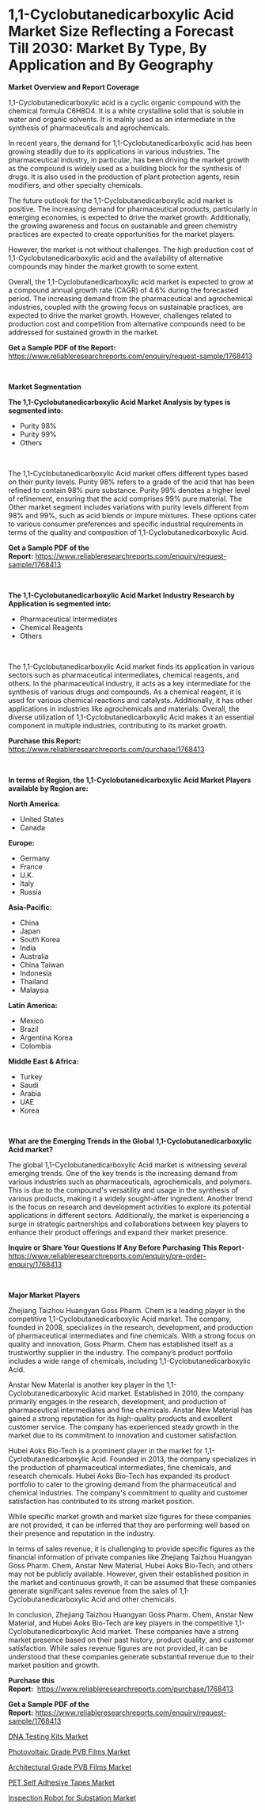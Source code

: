 <p><h1>1,1-Cyclobutanedicarboxylic Acid Market Size Reflecting a Forecast Till 2030: Market By Type, By Application and By Geography</h1></p><p><strong>Market Overview and Report Coverage</strong></p>
<p><p>1,1-Cyclobutanedicarboxylic acid is a cyclic organic compound with the chemical formula C6H8O4. It is a white crystalline solid that is soluble in water and organic solvents. It is mainly used as an intermediate in the synthesis of pharmaceuticals and agrochemicals.</p><p>In recent years, the demand for 1,1-Cyclobutanedicarboxylic acid has been growing steadily due to its applications in various industries. The pharmaceutical industry, in particular, has been driving the market growth as the compound is widely used as a building block for the synthesis of drugs. It is also used in the production of plant protection agents, resin modifiers, and other specialty chemicals.</p><p>The future outlook for the 1,1-Cyclobutanedicarboxylic acid market is positive. The increasing demand for pharmaceutical products, particularly in emerging economies, is expected to drive the market growth. Additionally, the growing awareness and focus on sustainable and green chemistry practices are expected to create opportunities for the market players.</p><p>However, the market is not without challenges. The high production cost of 1,1-Cyclobutanedicarboxylic acid and the availability of alternative compounds may hinder the market growth to some extent.</p><p>Overall, the 1,1-Cyclobutanedicarboxylic acid market is expected to grow at a compound annual growth rate (CAGR) of 4.6% during the forecasted period. The increasing demand from the pharmaceutical and agrochemical industries, coupled with the growing focus on sustainable practices, are expected to drive the market growth. However, challenges related to production cost and competition from alternative compounds need to be addressed for sustained growth in the market.</p></p>
<p><strong>Get a Sample PDF of the Report:</strong> <a href="https://www.reliableresearchreports.com/enquiry/request-sample/1768413">https://www.reliableresearchreports.com/enquiry/request-sample/1768413</a></p>
<p>&nbsp;</p>
<p><strong>Market Segmentation</strong></p>
<p><strong>The 1,1-Cyclobutanedicarboxylic Acid Market Analysis by types is segmented into:</strong></p>
<p><ul><li>Purity 98%</li><li>Purity 99%</li><li>Others</li></ul></p>
<p>&nbsp;</p>
<p><p>The 1,1-Cyclobutanedicarboxylic Acid market offers different types based on their purity levels. Purity 98% refers to a grade of the acid that has been refined to contain 98% pure substance. Purity 99% denotes a higher level of refinement, ensuring that the acid comprises 99% pure material. The Other market segment includes variations with purity levels different from 98% and 99%, such as acid blends or impure mixtures. These options cater to various consumer preferences and specific industrial requirements in terms of the quality and composition of 1,1-Cyclobutanedicarboxylic Acid.</p></p>
<p><strong>Get a Sample PDF of the Report:</strong>&nbsp;<a href="https://www.reliableresearchreports.com/enquiry/request-sample/1768413">https://www.reliableresearchreports.com/enquiry/request-sample/1768413</a></p>
<p>&nbsp;</p>
<p><strong>The 1,1-Cyclobutanedicarboxylic Acid Market Industry Research by Application is segmented into:</strong></p>
<p><ul><li>Pharmaceutical Intermediates</li><li>Chemical Reagents</li><li>Others</li></ul></p>
<p>&nbsp;</p>
<p><p>The 1,1-Cyclobutanedicarboxylic Acid market finds its application in various sectors such as pharmaceutical intermediates, chemical reagents, and others. In the pharmaceutical industry, it acts as a key intermediate for the synthesis of various drugs and compounds. As a chemical reagent, it is used for various chemical reactions and catalysts. Additionally, it has other applications in industries like agrochemicals and materials. Overall, the diverse utilization of 1,1-Cyclobutanedicarboxylic Acid makes it an essential component in multiple industries, contributing to its market growth.</p></p>
<p><strong>Purchase this Report:</strong>&nbsp; <a href="https://www.reliableresearchreports.com/purchase/1768413">https://www.reliableresearchreports.com/purchase/1768413</a></p>
<p>&nbsp;</p>
<p><strong>In terms of Region, the 1,1-Cyclobutanedicarboxylic Acid Market Players available by Region are:</strong></p>
<p>
    <p> <strong> North America: </strong>
        <ul>
            <li>United States</li>
            <li>Canada</li>
        </ul>
        </p> 
    <p> <strong> Europe: </strong>
        <ul>
            <li>Germany</li>
            <li>France</li>
            <li>U.K.</li>
            <li>Italy</li>
            <li>Russia</li>
        </ul>
        </p> 
    <p> <strong> Asia-Pacific: </strong>
        <ul>
            <li>China</li>
            <li>Japan</li>
            <li>South Korea</li>
            <li>India</li>
            <li>Australia</li>
            <li>China Taiwan</li>
            <li>Indonesia</li>
            <li>Thailand</li>
            <li>Malaysia</li>
        </ul>
        </p> 
    <p> <strong> Latin America: </strong>
        <ul>
            <li>Mexico</li>
            <li>Brazil</li>
            <li>Argentina Korea</li>
            <li>Colombia</li>
        </ul>
        </p> 
    <p> <strong> Middle East & Africa: </strong>
        <ul>
            <li>Turkey</li>
            <li>Saudi</li>
            <li>Arabia</li>
            <li>UAE</li>
            <li>Korea</li>
        </ul>
    </p>
    </p>
<p>&nbsp;</p>
<p><strong>What are the Emerging Trends in the Global 1,1-Cyclobutanedicarboxylic Acid market?</strong></p>
<p><p>The global 1,1-Cyclobutanedicarboxylic Acid market is witnessing several emerging trends. One of the key trends is the increasing demand from various industries such as pharmaceuticals, agrochemicals, and polymers. This is due to the compound's versatility and usage in the synthesis of various products, making it a widely sought-after ingredient. Another trend is the focus on research and development activities to explore its potential applications in different sectors. Additionally, the market is experiencing a surge in strategic partnerships and collaborations between key players to enhance their product offerings and expand their market presence.</p></p>
<p><strong>Inquire or Share Your Questions If Any Before Purchasing This Report</strong>- <a href="https://www.reliableresearchreports.com/enquiry/pre-order-enquiry/1768413">https://www.reliableresearchreports.com/enquiry/pre-order-enquiry/1768413</a></p>
<p>&nbsp;</p>
<p><strong>Major Market Players</strong></p>
<p><p>Zhejiang Taizhou Huangyan Goss Pharm. Chem is a leading player in the competitive 1,1-Cyclobutanedicarboxylic Acid market. The company, founded in 2008, specializes in the research, development, and production of pharmaceutical intermediates and fine chemicals. With a strong focus on quality and innovation, Goss Pharm. Chem has established itself as a trustworthy supplier in the industry. The company’s product portfolio includes a wide range of chemicals, including 1,1-Cyclobutanedicarboxylic Acid.</p><p>Anstar New Material is another key player in the 1,1-Cyclobutanedicarboxylic Acid market. Established in 2010, the company primarily engages in the research, development, and production of pharmaceutical intermediates and fine chemicals. Anstar New Material has gained a strong reputation for its high-quality products and excellent customer service. The company has experienced steady growth in the market due to its commitment to innovation and customer satisfaction.</p><p>Hubei Aoks Bio-Tech is a prominent player in the market for 1,1-Cyclobutanedicarboxylic Acid. Founded in 2013, the company specializes in the production of pharmaceutical intermediates, fine chemicals, and research chemicals. Hubei Aoks Bio-Tech has expanded its product portfolio to cater to the growing demand from the pharmaceutical and chemical industries. The company's commitment to quality and customer satisfaction has contributed to its strong market position.</p><p>While specific market growth and market size figures for these companies are not provided, it can be inferred that they are performing well based on their presence and reputation in the industry.</p><p>In terms of sales revenue, it is challenging to provide specific figures as the financial information of private companies like Zhejiang Taizhou Huangyan Goss Pharm. Chem, Anstar New Material, Hubei Aoks Bio-Tech, and others may not be publicly available. However, given their established position in the market and continuous growth, it can be assumed that these companies generate significant sales revenue from the sales of 1,1-Cyclobutanedicarboxylic Acid and other chemicals.</p><p>In conclusion, Zhejiang Taizhou Huangyan Goss Pharm. Chem, Anstar New Material, and Hubei Aoks Bio-Tech are key players in the competitive 1,1-Cyclobutanedicarboxylic Acid market. These companies have a strong market presence based on their past history, product quality, and customer satisfaction. While sales revenue figures are not provided, it can be understood that these companies generate substantial revenue due to their market position and growth.</p></p>
<p><strong>Purchase this Report:</strong>&nbsp;&nbsp;<a href="https://www.reliableresearchreports.com/purchase/1768413">https://www.reliableresearchreports.com/purchase/1768413</a></p>
<p></p>
<p><strong>Get a Sample PDF of the Report:</strong>&nbsp;<a href="https://www.reliableresearchreports.com/enquiry/request-sample/1768413">https://www.reliableresearchreports.com/enquiry/request-sample/1768413</a></p>
<p><p><a href="https://www.linkedin.com/pulse/dna-testing-kits-market-research-report-unlocks-analysis-mgyqe/">DNA Testing Kits Market</a></p><p><a href="https://github.com/RichRobinson5/Market-Research-Report-List-2/blob/main/photovoltaic-grade-pvb-films-market.md">Photovoltaic Grade PVB Films Market</a></p><p><a href="https://github.com/JameTravis/Market-Research-Report-List-2/blob/main/architectural-grade-pvb-films-market.md">Architectural Grade PVB Films Market</a></p><p><a href="https://medium.com/@angelageorge32/pet-self-adhesive-tapes-market-size-and-market-trends-complete-industry-overview-2023-to-2030-79733c9ac39a">PET Self Adhesive Tapes Market</a></p><p><a href="https://medium.com/@kennethjensen27/inspection-robot-for-substation-market-trends-forecast-and-competitive-analysis-to-2030-3f52bdb93f97">Inspection Robot for Substation Market</a></p></p>